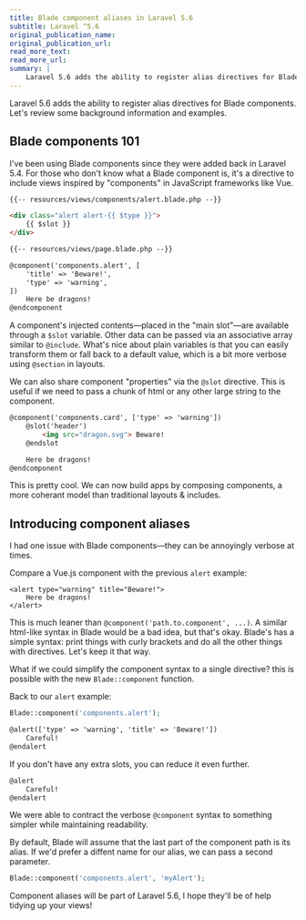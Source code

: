 ```yaml
---
title: Blade component aliases in Laravel 5.6
subtitle: Laravel ^5.6
original_publication_name:
original_publication_url:
read_more_text:
read_more_url:
summary: |
    Laravel 5.6 adds the ability to register alias directives for Blade components. Let's review some background information and examples.
---
```

Laravel 5.6 adds the ability to register alias directives for Blade components. Let's review some background information and examples.

## Blade components 101

I've been using Blade components since they were added back in Laravel 5.4. For those who don't know what a Blade component is, it's a directive to include views inspired by "components" in JavaScript frameworks like Vue.

```html
{{-- resources/views/components/alert.blade.php --}}

<div class="alert alert-{{ $type }}">
    {{ $slot }}
</div>

{{-- resources/views/page.blade.php --}}

@component('components.alert', [
    'title' => 'Beware!',
    'type' => 'warning',
])
    Here be dragons!
@endcomponent
```

A component's injected contents—placed in the "main slot"—are available through a `$slot` variable. Other data can be passed via an associative array similar to `@include`. What's nice about plain variables is that you can easily transform them or fall back to a default value, which is a bit more verbose using `@section` in layouts.

We can also share component "properties" via the `@slot` directive. This is useful if we need to pass a chunk of html or any other large string to the component.

```html
@component('components.card', ['type' => 'warning'])
    @slot('header')
        <img src="dragon.svg"> Beware!
    @endslot

    Here be dragons!
@endcomponent
```

This is pretty cool. We can now build apps by composing components, a more coherant model than traditional layouts & includes.

## Introducing component aliases

I had one issue with Blade components—they can be annoyingly verbose at times.

Compare a Vue.js component with the previous `alert` example:

```
<alert type="warning" title="Beware!">
    Here be dragons!
</alert>
```

This is much leaner than `@component('path.to.component', ...)`. A similar html-like syntax in Blade would be a bad idea, but that's okay. Blade's has a simple syntax: print things with curly brackets and do all the other things with directives. Let's keep it that way.

What if we could simplify the component syntax to a single directive? this is possible with the new `Blade::component` function.

Back to our `alert` example:

```php
Blade::component('components.alert');
```

```html
@alert(['type' => 'warning', 'title' => 'Beware!'])
    Careful!
@endalert
```

If you don't have any extra slots, you can reduce it even further.

```html
@alert
    Careful!
@endalert
```

We were able to contract the verbose `@component` syntax to something simpler while maintaining readability.

By default, Blade will assume that the last part of the component path is its alias. If we'd prefer a diffent name for our alias, we can pass a second parameter.

```php
Blade::component('components.alert', 'myAlert');
```

Component aliases will be part of Laravel 5.6, I hope they'll be of help tidying up your views!
